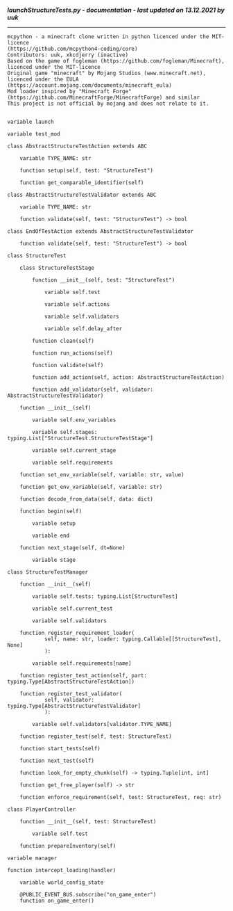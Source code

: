 ***launchStructureTests.py - documentation - last updated on 13.12.2021 by uuk***
___

    mcpython - a minecraft clone written in python licenced under the MIT-licence 
    (https://github.com/mcpython4-coding/core)
    Contributors: uuk, xkcdjerry (inactive)
    Based on the game of fogleman (https://github.com/fogleman/Minecraft), licenced under the MIT-licence
    Original game "minecraft" by Mojang Studios (www.minecraft.net), licenced under the EULA
    (https://account.mojang.com/documents/minecraft_eula)
    Mod loader inspired by "Minecraft Forge" (https://github.com/MinecraftForge/MinecraftForge) and similar
    This project is not official by mojang and does not relate to it.


    variable launch

    variable test_mod

    class AbstractStructureTestAction extends ABC

        variable TYPE_NAME: str

        function setup(self, test: "StructureTest")

        function get_comparable_identifier(self)

    class AbstractStructureTestValidator extends ABC

        variable TYPE_NAME: str

        function validate(self, test: "StructureTest") -> bool

    class EndOfTestAction extends AbstractStructureTestValidator

        function validate(self, test: "StructureTest") -> bool

    class StructureTest

        class StructureTestStage

            function __init__(self, test: "StructureTest")

                variable self.test

                variable self.actions

                variable self.validators

                variable self.delay_after

            function clean(self)

            function run_actions(self)

            function validate(self)

            function add_action(self, action: AbstractStructureTestAction)

            function add_validator(self, validator: AbstractStructureTestValidator)

        function __init__(self)

            variable self.env_variables

            variable self.stages: typing.List["StructureTest.StructureTestStage"]

            variable self.current_stage

            variable self.requirements

        function set_env_variable(self, variable: str, value)

        function get_env_variable(self, variable: str)

        function decode_from_data(self, data: dict)

        function begin(self)

            variable setup

            variable end

        function next_stage(self, dt=None)

            variable stage

    class StructureTestManager

        function __init__(self)

            variable self.tests: typing.List[StructureTest]

            variable self.current_test

            variable self.validators

        function register_requirement_loader(
                self, name: str, loader: typing.Callable[[StructureTest], None]
                ):

            variable self.requirements[name]

        function register_test_action(self, part: typing.Type[AbstractStructureTestAction])

        function register_test_validator(
                self, validator: typing.Type[AbstractStructureTestValidator]
                ):

            variable self.validators[validator.TYPE_NAME]

        function register_test(self, test: StructureTest)

        function start_tests(self)

        function next_test(self)

        function look_for_empty_chunk(self) -> typing.Tuple[int, int]

        function get_free_player(self) -> str

        function enforce_requirement(self, test: StructureTest, req: str)

    class PlayerController

        function __init__(self, test: StructureTest)

            variable self.test

        function prepareInventory(self)

    variable manager

    function intercept_loading(handler)

        variable world_config_state

        @PUBLIC_EVENT_BUS.subscribe("on_game_enter")
        function on_game_enter()